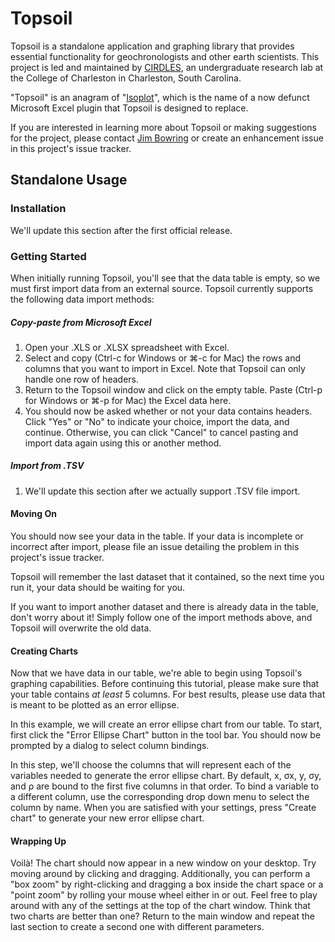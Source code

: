 Topsoil
=======

Topsoil is a standalone application and graphing library that provides essential
functionality for geochronologists and other earth scientists. This project is
led and maintained by [CIRDLES](http://cirdles.org), an undergraduate research
lab at the College of Charleston in Charleston, South Carolina.

"Topsoil" is an anagram of "[Isoplot](http://bgc.org/isoplot_etc/isoplot.html)",
which is the name of a now defunct Microsoft Excel plugin that Topsoil is
designed to replace.

If you are interested in learning more about Topsoil or making suggestions for
the project, please contact [Jim Bowring](mailto://bowringj@cofc.edu) or create
an enhancement issue in this project's issue tracker.

Standalone Usage
----------------

### Installation

We'll update this section after the first official release.

### Getting Started

When initially running Topsoil, you'll see that the data table is empty, so we
must first import data from an external source. Topsoil currently supports the
following data import methods:

##### Copy-paste from Microsoft Excel

1. Open your .XLS or .XLSX spreadsheet with Excel.
2. Select and copy (Ctrl-c for Windows or ⌘-c for Mac) the rows and columns
   that you want to import in Excel. Note that Topsoil can only handle one row
   of headers.
3. Return to the Topsoil window and click on the empty table. Paste (Ctrl-p for
   Windows or ⌘-p for Mac) the Excel data here.
4. You should now be asked whether or not your data contains headers. Click
   "Yes" or "No" to indicate your choice, import the data, and continue. 
   Otherwise, you can click "Cancel" to cancel pasting and import data again
   using this or another method.

##### Import from .TSV

1. We'll update this section after we actually support .TSV file import.

#### Moving On

You should now see your data in the table. If your data is incomplete or
incorrect after import, please file an issue detailing the problem in this
project's issue tracker.

Topsoil will remember the last dataset that it contained, so the next time you
run it, your data should be waiting for you.

If you want to import another dataset and there is already data in the table,
don't worry about it! Simply follow one of the import methods above, and Topsoil
will overwrite the old data.

#### Creating Charts

Now that we have data in our table, we're able to begin using Topsoil's graphing
capabilities. Before continuing this tutorial, please make sure that your table
contains _at least_ 5 columns. For best results, please use data that is meant
to be plotted as an error ellipse.

In this example, we will create an error ellipse chart from our table. To start,
first click the "Error Ellipse Chart" button in the tool bar. You should now be
prompted by a dialog to select column bindings.

In this step, we'll choose the columns that will represent each of the variables
needed to generate the error ellipse chart. By default, x, σx, y, σy, and ρ are
bound to the first five columns in that order. To bind a variable to a different
column, use the corresponding drop down menu to select the column by name. When
you are satisfied with your settings, press "Create chart" to generate your new
error ellipse chart.

#### Wrapping Up

Voilà! The chart should now appear in a new window on your desktop. Try moving
around by clicking and dragging. Additionally, you can perform a "box zoom" by
right-clicking and dragging a box inside the chart space or a "point zoom" by
rolling your mouse wheel either in or out. Feel free to play around with any of
the settings at the top of the chart window. Think that two charts are better
than one? Return to the main window and repeat the last section to create a
second one with different parameters.